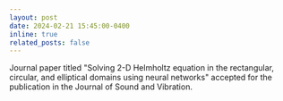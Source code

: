 ```yaml
---
layout: post
date: 2024-02-21 15:45:00-0400
inline: true
related_posts: false
---
```


Journal paper titled "Solving 2-D Helmholtz equation in the rectangular, circular, and elliptical domains using neural networks" accepted for the publication in the Journal of Sound and Vibration.
